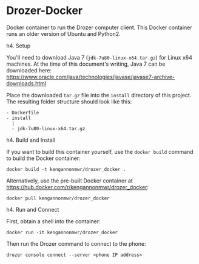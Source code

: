 # Drozer-Docker

Docker container to run the Drozer computer client. This Docker container runs an older version of Ubuntu and Python2.

h4. Setup

You'll need to download Java 7 (`jdk-7u80-linux-x64.tar.gz`) for Linux x64 machines. At the time of this document's writing, Java 7 can be downloaded here: https://www.oracle.com/java/technologies/javase/javase7-archive-downloads.html

Place the downloaded `tar.gz` file into the `install` directory of this project. The resulting folder structure should look like this:

```
- Dockerfile
- install
  |
  - jdk-7u80-linux-x64.tar.gz
```

h4. Build and Install

If you want to build this container yourself, use the `docker build` command to build the Docker container:

`docker build -t kengannonmwr/drozer_docker .`

Alternatively, use the pre-built Docker container at https://hub.docker.com/r/kengannonmwr/drozer_docker:

`docker pull kengannonmwr/drozer_docker`

h4. Run and Connect

First, obtain a shell into the container:

`docker run -it kengannonmwr/drozer_docker`

Then run the Drozer command to connect to the phone:

`drozer console connect --server <phone IP address>`
